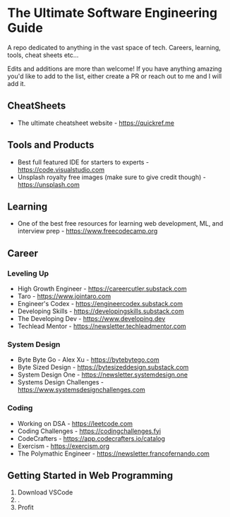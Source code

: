 # The Ultimate Software Engineering Guide
A repo dedicated to anything in the vast space of tech. Careers, learning, tools, cheat sheets etc...

Edits and additions are more than welcome! If you have anything amazing you'd like to add to the list, either create a PR or reach out to me and I will add it.

## CheatSheets
- The ultimate cheatsheet website - https://quickref.me

## Tools and Products
- Best full featured IDE for starters to experts - https://code.visualstudio.com
- Unsplash royalty free images (make sure to give credit though) - https://unsplash.com

## Learning
- One of the best free resources for learning web development, ML, and interview prep - https://www.freecodecamp.org

## Career
### Leveling Up
- High Growth Engineer - https://careercutler.substack.com
- Taro - https://www.jointaro.com
- Engineer's Codex - https://engineercodex.substack.com
- Developing Skills - https://developingskills.substack.com
- The Developing Dev - https://www.developing.dev
- Techlead Mentor - https://newsletter.techleadmentor.com

### System Design
- Byte Byte Go - Alex Xu - https://bytebytego.com
- Byte Sized Design - https://bytesizeddesign.substack.com
- System Design One - https://newsletter.systemdesign.one
- Systems Design Challenges - https://www.systemsdesignchallenges.com

### Coding
- Working on DSA - https://leetcode.com
- Coding Challenges - https://codingchallenges.fyi
- CodeCrafters - https://app.codecrafters.io/catalog
- Exercism - https://exercism.org
- The Polymathic Engineer - https://newsletter.francofernando.com

## Getting Started in Web Programming
1. Download VSCode
2. .
3. Profit

